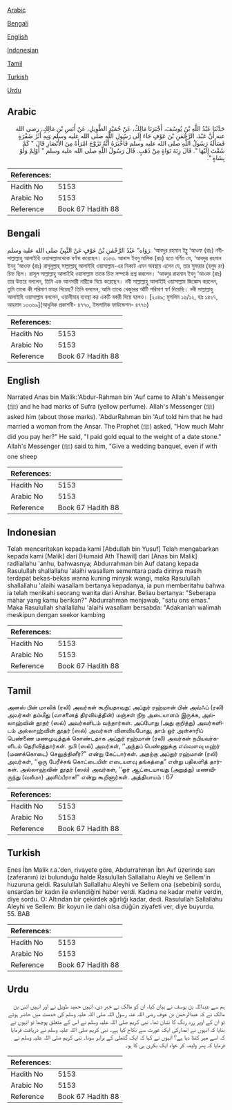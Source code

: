 [Arabic](#arabic)

[Bengali](#bengali)

[English](#english)

[Indonesian](#indonesian)

[Tamil](#tamil)

[Turkish](#turkish)

[Urdu](#urdu)

## Arabic


<div dir="rtl" lang="ar" style={{fontSize:'larger',backgroundColor:'#f8f9fa',padding:20}}>
حَدَّثَنَا عَبْدُ اللَّهِ بْنُ يُوسُفَ، أَخْبَرَنَا مَالِكٌ، عَنْ حُمَيْدٍ الطَّوِيلِ، عَنْ أَنَسِ بْنِ مَالِكٍ، رضى الله عنه أَنَّ عَبْدَ، الرَّحْمَنِ بْنَ عَوْفٍ جَاءَ إِلَى رَسُولِ اللَّهِ صلى الله عليه وسلم وَبِهِ أَثَرُ صُفْرَةٍ فَسَأَلَهُ رَسُولُ اللَّهِ صلى الله عليه وسلم فَأَخْبَرَهُ أَنَّهُ تَزَوَّجَ امْرَأَةً مِنَ الأَنْصَارِ قَالَ ‏"‏ كَمْ سُقْتَ إِلَيْهَا ‏"‏‏.‏ قَالَ زِنَةَ نَوَاةٍ مِنْ ذَهَبٍ‏.‏ قَالَ رَسُولُ اللَّهِ صلى الله عليه وسلم ‏"‏ أَوْلِمْ وَلَوْ بِشَاةٍ ‏"‏‏.‏
</div>
<div style={{backgroundColor:'#f8f9fa',padding:20, marginBottom: 10}}><table> <thead> <tr> <th>References:</th> <th></th> </tr> </thead> <tbody><tr><td>Hadith No</td><td>5153</td></tr><tr><td>Arabic No</td><td>5153</td></tr><tr><td>Reference</td><td>Book 67 Hadith 88</td></tr></tbody></table></div>

## Bengali


<div dir="ltr" lang="bn" style={{fontSize:'larger',backgroundColor:'#f8f9fa',padding:20}}>
رَوَاه“ عَبْدُ الرَّحْمٰنِ بْنُ عَوْفٍ عَنْ النَّبِيِّ صلى الله عليه وسلم. ‘আবদুর রহমান ইব্নু ‘আওফ (রাঃ) নবীসাল্লাল্লাহু আলাইহি ওয়াসাল্লামথেকে বর্ণনা করেছেন। ৫১৫৩. আনাস ইবনু মালিক (রাঃ) হতে বর্ণিত যে, ‘আবদুর রহমান ইবনু ‘আওফ (রাঃ) রাসূলুল্লাহ্ সাল্লাল্লাহু আলাইহি ওয়াসাল্লাম-এর নিকটে এমন অবস্থায় এলেন যে, তার সুফরার (হলুদ রং) চিহ্ন ছিল। রাসূল সাল্লাল্লাহু আলাইহি ওয়াসাল্লাম তাকে চিহ্ন সম্পর্কে প্রশ্ন করলেন। ‘আবদুর রাহমান ইবনু ‘আওফ (রাঃ) তার উত্তরে বললেন, তিনি এক আনসারী নারীকে বিয়ে করেছেন। নবী সাল্লাল্লাহু আলাইহি ওয়াসাল্লাম জিজ্ঞেস করলেন, তুমি তাকে কী পরিমাণ মাহর দিয়েছ? তিনি বললেন, আমি তাকে খেজুরের আঁটি পরিমাণ স্বর্ণ দিয়েছি। নবী সাল্লাল্লাহু আলাইহি ওয়াসাল্লাম বললেন, ওয়ালীমার ব্যবস্থা কর একটি বকরী দিয়ে হলেও। [২০৪৯; মুসলিম ১৬/১২, হাঃ ১৪২৭, আহমাদ ১৩৩৬৯](আধুনিক প্রকাশনী- ৪৭৭৩, ইসলামিক ফাউন্ডেশন- ৪৭৭৬)
</div>
<div style={{backgroundColor:'#f8f9fa',padding:20, marginBottom: 10}}><table> <thead> <tr> <th>References:</th> <th></th> </tr> </thead> <tbody><tr><td>Hadith No</td><td>5153</td></tr><tr><td>Arabic No</td><td>5153</td></tr><tr><td>Reference</td><td>Book 67 Hadith 88</td></tr></tbody></table></div>

## English


<div dir="ltr" lang="en" style={{fontSize:'larger',backgroundColor:'#f8f9fa',padding:20}}>
Narrated Anas bin Malik:'Abdur-Rahman bin 'Auf came to Allah's Messenger (ﷺ) and he had marks of Sufra (yellow perfume). Allah's Messenger (ﷺ) asked him (about those marks). 'AbdurRahman bin 'Auf told him that he had married a woman from the Ansar. The Prophet (ﷺ) asked, "How much Mahr did you pay her?" He said, "I paid gold equal to the weight of a date stone." Allah's Messenger (ﷺ) said to him, "Give a wedding banquet, even if with one sheep
</div>
<div style={{backgroundColor:'#f8f9fa',padding:20, marginBottom: 10}}><table> <thead> <tr> <th>References:</th> <th></th> </tr> </thead> <tbody><tr><td>Hadith No</td><td>5153</td></tr><tr><td>Arabic No</td><td>5153</td></tr><tr><td>Reference</td><td>Book 67 Hadith 88</td></tr></tbody></table></div>

## Indonesian


<div dir="ltr" lang="id" style={{fontSize:'larger',backgroundColor:'#f8f9fa',padding:20}}>
Telah menceritakan kepada kami [Abdullah bin Yusuf] Telah mengabarkan kepada kami [Malik] dari [Humaid Ath Thawil] dari [Anas bin Malik] radliallahu 'anhu, bahwasnya; Abdurrahman bin Auf datang kepada Rasulullah shallallahu 'alaihi wasallam sementara pada dirinya masih terdapat bekas-bekas warna kuning minyak wangi, maka Rasulullah shallallahu 'alaihi wasallam bertanya kepadanya, ia pun memberitahu bahwa ia telah menikahi seorang wanita dari Anshar. Beliau bertanya: "Seberapa mahar yang kamu berikan?" Abdurrahman menjawab, "satu ons emas." Maka Rasulullah shallallahu 'alaihi wasallam bersabda: "Adakanlah walimah meskipun dengan seekor kambing
</div>
<div style={{backgroundColor:'#f8f9fa',padding:20, marginBottom: 10}}><table> <thead> <tr> <th>References:</th> <th></th> </tr> </thead> <tbody><tr><td>Hadith No</td><td>5153</td></tr><tr><td>Arabic No</td><td>5153</td></tr><tr><td>Reference</td><td>Book 67 Hadith 88</td></tr></tbody></table></div>

## Tamil


<div dir="ltr" lang="ta" style={{fontSize:'larger',backgroundColor:'#f8f9fa',padding:20}}>
அனஸ் பின் மாலிக் (ரலி) அவர்கள் கூறியதாவது: அப்துர் ரஹ்மான் பின் அவ்ஃப் (ரலி) அவர்கள் தம்மீது (வாசனைத் திரவியத்தின்) மஞ்சள் நிற அடையாளம் இருக்க, அல்லாஹ்வின் தூதர் (ஸல்) அவர்களிடம் வந்தார்கள். அப்போது (அது குறித்து) அவர்களிடம் அல்லாஹ்வின் தூதர் (ஸல்) அவர்கள் வினவியபோது, தாம் ஓர் அன்சாரிப் பெண்ணை மணமுடித்துக் கொண்டதாக அப்துர் ரஹ்மான் (ரலி) அவர்கள் நபியவர்களிடம் தெரிவித்தார்கள். நபி (ஸல்) அவர்கள், ‘‘அந்தப் பெண்ணுக்கு எவ்வளவு மஹ்ர் (மணக்கொடை) செலுத்தினீர்?” என்று கேட்டார்கள். அதற்கு அப்துர் ரஹ்மான் (ரலி) அவர்கள், ‘‘ஒரு பேரீச்சங் கொட்டையின் எடையளவு தங்கத்தை” என்று பதிலளித் தார்கள். அல்லாஹ்வின் தூதர் (ஸல்) அவர்கள், ‘‘ஓர் ஆட்டையாவது (அறுத்து) மணவிருந்து (வலீமா) அளிப்பீராக!” என்று கூறினார்கள். அத்தியாயம் : 67
</div>
<div style={{backgroundColor:'#f8f9fa',padding:20, marginBottom: 10}}><table> <thead> <tr> <th>References:</th> <th></th> </tr> </thead> <tbody><tr><td>Hadith No</td><td>5153</td></tr><tr><td>Arabic No</td><td>5153</td></tr><tr><td>Reference</td><td>Book 67 Hadith 88</td></tr></tbody></table></div>

## Turkish


<div dir="ltr" lang="tr" style={{fontSize:'larger',backgroundColor:'#f8f9fa',padding:20}}>
Enes İbn Malik r.a.'den, rivayete göre, Abdurrahman İbn Avf üzerinde sarı (zaferanın) izi bulunduğu halde Rasulullah Sallallahu Aleyhi ve Sellem'in huzuruna geldi. Rasulullah Sallallahu Aleyhi ve Sellem ona (sebebini) sordu, ensardan bir kadın ile evlendiğini haber verdi. Kadına ne kadar mehir verdin, diye sordu. O: Altından bir çekirdek ağırlığı kadar, dedi. Rasulullah Sallallahu Aleyhi ve Sellem: Bir koyun ile dahi olsa düğün ziyafeti ver, diye buyurdu. 55. BAB
</div>
<div style={{backgroundColor:'#f8f9fa',padding:20, marginBottom: 10}}><table> <thead> <tr> <th>References:</th> <th></th> </tr> </thead> <tbody><tr><td>Hadith No</td><td>5153</td></tr><tr><td>Arabic No</td><td>5153</td></tr><tr><td>Reference</td><td>Book 67 Hadith 88</td></tr></tbody></table></div>

## Urdu


<div dir="rtl" lang="ur" style={{fontSize:'larger',backgroundColor:'#f8f9fa',padding:20}}>
ہم سے عبداللہ بن یوسف نے بیان کیا، ان کو مالک نے خبر دی، انہیں حمید طویل نے اور انہیں انس بن مالک نے کہ عبدالرحمٰن بن عوف رضی اللہ عنہ رسول اللہ صلی اللہ علیہ وسلم کی خدمت میں حاضر ہوئے تو ان کے اوپر زرد رنگ کا نشان تھا۔ نبی کریم صلی اللہ علیہ وسلم نے اس کے متعلق پوچھا تو انہوں نے بتایا کہ انہوں نے انصارکی ایک عورت سے نکاح کیا ہے۔ نبی کریم صلی اللہ علیہ وسلم نے دریافت فرمایا کہ اسے مہر کتنا دیا ہے؟ انہوں نے کہا کہ ایک گٹھلی کے برابر سونا۔ نبی کریم صلی اللہ علیہ وسلم نے فرمایا کہ پھر ولیمہ کر خواہ ایک بکری ہی کا ہو۔
</div>
<div style={{backgroundColor:'#f8f9fa',padding:20, marginBottom: 10}}><table> <thead> <tr> <th>References:</th> <th></th> </tr> </thead> <tbody><tr><td>Hadith No</td><td>5153</td></tr><tr><td>Arabic No</td><td>5153</td></tr><tr><td>Reference</td><td>Book 67 Hadith 88</td></tr></tbody></table></div>